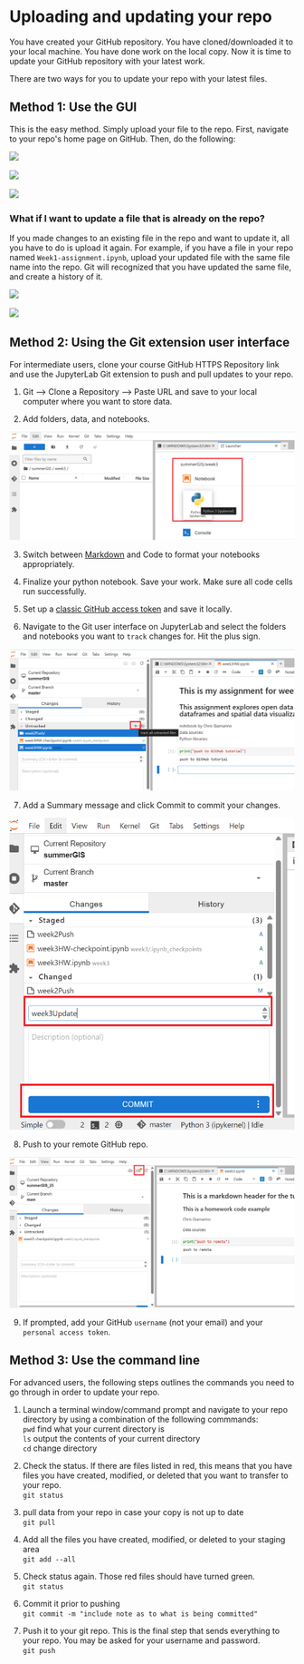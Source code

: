 # Uploading and updating your repo

You have created your GitHub repository. You have cloned/downloaded it to your local machine. You have done work on the local copy. Now it is time to update your GitHub repository with your latest work. 

There are two ways for you to update your repo with your latest files.

## Method 1: Use the GUI

This is the easy method. Simply upload your file to the repo. First, navigate to your repo's home page on GitHub. Then, do the following:

<kbd><img src="images/git-upload.png"></kbd>

<kbd><img src="images/git-add-file.png"></kbd>

<kbd><img src="images/git-file-uploaded.png"></kbd>

### What if I want to update a file that is already on the repo?

If you made changes to an existing file in the repo and want to update it, all you have to do is upload it again. For example, if you have a file in your repo named `Week1-assignment.ipynb`, upload your updated file with the same file name into the repo. Git will recognized that you have updated the same file, and create a history of it.

<kbd><img src="images/git-history.png"></kbd>

<kbd><img src="images/git-history2.png"></kbd>

## Method 2: Using the Git extension user interface

For intermediate users, clone your course GitHub HTTPS Repository link and use the JupyterLab Git extension to push and pull updates to your repo.

1. Git --> Clone a Repository --> Paste URL and save to your local computer where you want to store data.

1. Add folders, data, and notebooks. 

<kbd><img src="images/gitNote.png"></kbd>

3. Switch between [Markdown](https://docs.github.com/en/get-started/writing-on-github/getting-started-with-writing-and-formatting-on-github/basic-writing-and-formatting-syntax) and Code to format your notebooks appropriately. 

1. Finalize your python notebook. Save your work. Make sure all code cells run successfully. 

1. Set up a [classic GitHub access token](https://youtu.be/iLrywUfs7yU?si=dSAULvG2vyvdtx5t) and save it locally. 

1. Navigate to the Git user interface on JupyterLab and select the folders and notebooks you want to `track` changes for. Hit the plus sign.

<kbd><img src="images/gitTrack.png"></kbd>

7. Add a Summary message and click Commit to commit your changes.

<kbd><img src="images/gitCommit.png"></kbd>

8. Push to your remote GitHub repo. 


<kbd><img src="images/gitPush.png"></kbd>

9. If prompted, add your GitHub `username` (not your email) and your `personal access token`. 

## Method 3: Use the command line

For advanced users, the following steps outlines the commands you need to go through in order to update your repo.

1. Launch a terminal window/command prompt and navigate to your repo directory by using a combination of the following commmands:\
`pwd` find what your current directory is\
`ls` output the contents of your current directory\
`cd` change directory

1. Check the status. If there are files listed in red, this means that you have files you have created, modified, or deleted that you want to transfer to your repo.\
`git status`

1. pull data from your repo in case your copy is not up to date\
```git pull```

1. Add all the files you have created, modified, or deleted to your staging area\
`git add --all`

1. Check status again. Those red files should have turned green.\
```git status```

1. Commit it prior to pushing\
`git commit -m "include note as to what is being committed"`

1. Push it to your git repo. This is the final step that sends everything to your repo. You may be asked for your username and password.\
`git push`

